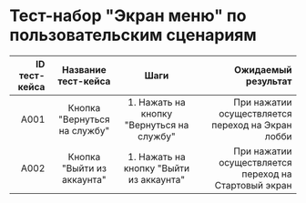 # **Тест-набор "Экран меню" по пользовательским сценариям**

| ID тест-кейса |     Название тест-кейса      |                   Шаги                    |                                   Ожидаемый результат |
| ------------: | :--------------------------: | :---------------------------------------: | ----------------------------------------------------: |
|          A001 | Кнопка "Вернуться на службу" | 1. Нажать на кнопку "Вернуться на службу" |     При нажатии осуществляется переход на Экран лобби |
|          A002 |  Кнопка "Выйти из аккаунта"  |  1. Нажать на кнопку "Выйти из аккаунта"  | При нажатии осуществляется переход на Стартовый экран |
